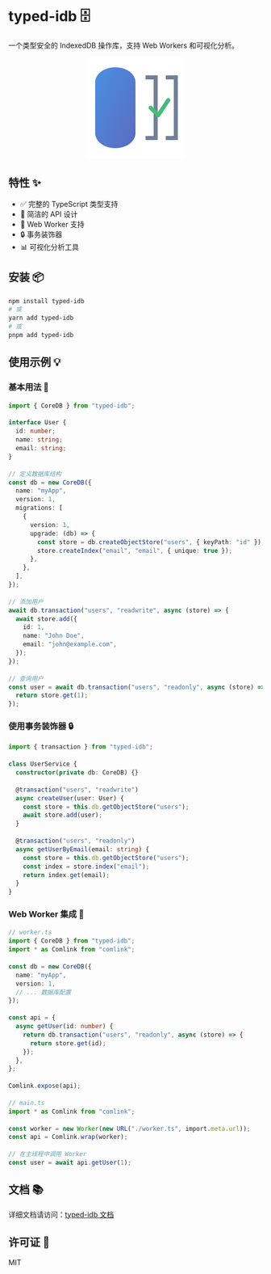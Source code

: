 # typed-idb 🗄️

一个类型安全的 IndexedDB 操作库，支持 Web Workers 和可视化分析。

<p align="center">
  <img src="./logo.svg" width="200" height="200" alt="typed-idb logo">
</p>

## 特性 ✨

- ✅ 完整的 TypeScript 类型支持
- 🎯 简洁的 API 设计
- 🔄 Web Worker 支持
- 🔒 事务装饰器
- 📊 可视化分析工具

## 安装 📦

```bash
npm install typed-idb
# 或
yarn add typed-idb
# 或
pnpm add typed-idb
```

## 使用示例 💡

### 基本用法 🚀

```typescript
import { CoreDB } from "typed-idb";

interface User {
  id: number;
  name: string;
  email: string;
}

// 定义数据库结构
const db = new CoreDB({
  name: "myApp",
  version: 1,
  migrations: [
    {
      version: 1,
      upgrade: (db) => {
        const store = db.createObjectStore("users", { keyPath: "id" });
        store.createIndex("email", "email", { unique: true });
      },
    },
  ],
});

// 添加用户
await db.transaction("users", "readwrite", async (store) => {
  await store.add({
    id: 1,
    name: "John Doe",
    email: "john@example.com",
  });
});

// 查询用户
const user = await db.transaction("users", "readonly", async (store) => {
  return store.get(1);
});
```

### 使用事务装饰器 🔒

```typescript
import { transaction } from "typed-idb";

class UserService {
  constructor(private db: CoreDB) {}

  @transaction("users", "readwrite")
  async createUser(user: User) {
    const store = this.db.getObjectStore("users");
    await store.add(user);
  }

  @transaction("users", "readonly")
  async getUserByEmail(email: string) {
    const store = this.db.getObjectStore("users");
    const index = store.index("email");
    return index.get(email);
  }
}
```

### Web Worker 集成 🔄

```typescript
// worker.ts
import { CoreDB } from "typed-idb";
import * as Comlink from "comlink";

const db = new CoreDB({
  name: "myApp",
  version: 1,
  // ... 数据库配置
});

const api = {
  async getUser(id: number) {
    return db.transaction("users", "readonly", async (store) => {
      return store.get(id);
    });
  },
};

Comlink.expose(api);

// main.ts
import * as Comlink from "comlink";

const worker = new Worker(new URL("./worker.ts", import.meta.url));
const api = Comlink.wrap(worker);

// 在主线程中调用 Worker
const user = await api.getUser(1);
```

## 文档 📚

详细文档请访问：[typed-idb 文档](https://github.com/chency7/typed-idb)

## 许可证 📄

MIT
